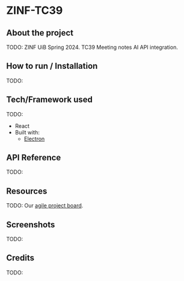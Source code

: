 # ZINF-TC39

## About the project
TODO: ZINF UiB Spring 2024. TC39 Meeting notes AI API integration.

## How to run / Installation
TODO:

## Tech/Framework used
TODO:
* React
* Built with:
  * [Electron](https://www.electronjs.org/)

## API Reference
TODO:

## Resources
TODO:
Our [agile project board](https://trello.com/b/vpTSGlQt/zinf-tc39).

## Screenshots
TODO:

## Credits
TODO:
